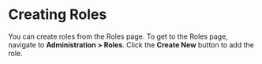 [title]: # (Creating Roles)
[tags]: # (XXX)
[priority]: # (30)

# Creating Roles

You can create roles from the Roles page. To get to the Roles page, navigate to **Administration > Roles**. Click the **Create New** button to add the role.
